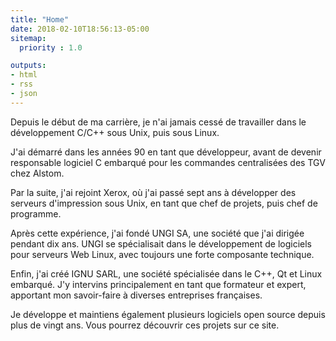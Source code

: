 ```yaml
---
title: "Home"
date: 2018-02-10T18:56:13-05:00
sitemap:
  priority : 1.0

outputs:
- html
- rss
- json
---
```

Depuis le début de ma carrière, je n'ai jamais cessé de travailler dans le développement C/C++ sous Unix, puis sous Linux.

J'ai démarré dans les années 90 en tant que développeur, avant de devenir responsable logiciel C embarqué pour les commandes centralisées des TGV chez Alstom.

Par la suite, j'ai rejoint Xerox, où j'ai passé sept ans à développer des serveurs d'impression sous Unix, en tant que chef de projets, puis chef de programme.

Après cette expérience, j'ai fondé UNGI SA, une société que j'ai dirigée pendant dix ans. UNGI se spécialisait dans le développement de logiciels pour serveurs Web Linux, avec toujours une forte composante technique.

Enfin, j'ai créé IGNU SARL, une société spécialisée dans le C++, Qt et Linux embarqué. J'y intervins principalement en tant que formateur et expert, apportant mon savoir-faire à diverses entreprises françaises.

Je développe et maintiens également plusieurs logiciels open source depuis plus de vingt ans. Vous pourrez découvrir ces projets sur ce site.

